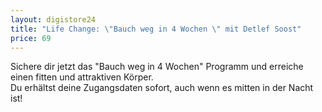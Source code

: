 ```yaml
---
layout: digistore24
title: "Life Change: \"Bauch weg in 4 Wochen \" mit Detlef Soost"
price: 69
---
```

<p>Sichere dir jetzt das &quot;Bauch weg in 4 Wochen&quot; Programm und erreiche einen fitten und attraktiven K&#xF6;rper.&#xA0;<br>Du erh&#xE4;ltst deine Zugangsdaten sofort, auch wenn es mitten in der Nacht ist!&#xA0;</p>
